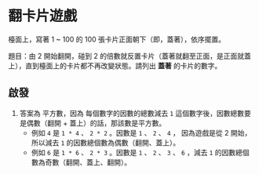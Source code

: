 # 翻卡片遊戲

檯面上，寫著 1 ~ 100 的 100 張卡片正面朝下（即，蓋著），依序擺置。

題目：由 2 開始翻開，碰到 2 的倍數就反置卡片（蓋著就翻至正面，是正面就蓋上），直到檯面上的卡片都不再改變狀態。請列出 **蓋著** 的卡片的數字。


## 啟發

1. 答案為 平方數，因為 每個數字的因數的總數減去 `1` 這個數字後，因數總數要是偶數（翻開 + 蓋上）的話，那該數是平方數。
   * 例如 `4` 是 `1 * 4` 、 `2 * 2` 。因數是 `1` 、 `2` 、 `4` ， 因為遊戲是從 2 開始，所以減去 `1` 的因數總個數為偶數（翻開、蓋上）。
   * 例如 `6` 是 `1 * 6` 、 `2 * 3` 。因數是 `1` 、 `2` 、 `3` 、 `6` ，減去 `1` 的因數總個數為奇數（翻開、蓋上、翻開）。